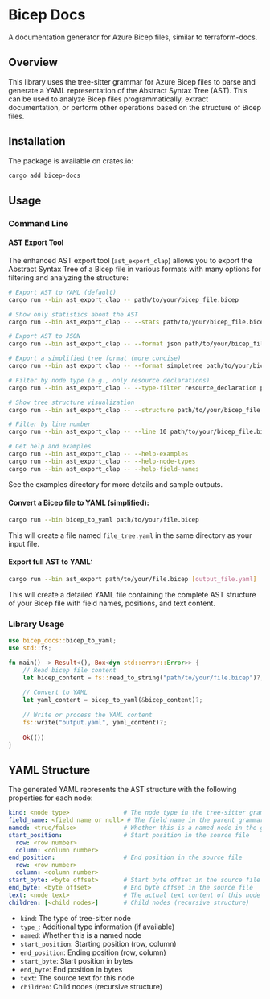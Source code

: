 # Bicep Docs

A documentation generator for Azure Bicep files, similar to terraform-docs.

## Overview

This library uses the tree-sitter grammar for Azure Bicep files to parse and generate a YAML representation of the Abstract Syntax Tree (AST). This can be used to analyze Bicep files programmatically, extract documentation, or perform other operations based on the structure of Bicep files.

## Installation

The package is available on crates.io:

```bash
cargo add bicep-docs
```

## Usage

### Command Line

#### AST Export Tool

The enhanced AST export tool (`ast_export_clap`) allows you to export the Abstract Syntax Tree of a Bicep file in various formats with many options for filtering and analyzing the structure:

```bash
# Export AST to YAML (default)
cargo run --bin ast_export_clap -- path/to/your/bicep_file.bicep

# Show only statistics about the AST
cargo run --bin ast_export_clap -- --stats path/to/your/bicep_file.bicep

# Export AST to JSON
cargo run --bin ast_export_clap -- --format json path/to/your/bicep_file.bicep

# Export a simplified tree format (more concise)
cargo run --bin ast_export_clap -- --format simpletree path/to/your/bicep_file.bicep

# Filter by node type (e.g., only resource declarations)
cargo run --bin ast_export_clap -- --type-filter resource_declaration path/to/your/bicep_file.bicep

# Show tree structure visualization
cargo run --bin ast_export_clap -- --structure path/to/your/bicep_file.bicep

# Filter by line number
cargo run --bin ast_export_clap -- --line 10 path/to/your/bicep_file.bicep

# Get help and examples
cargo run --bin ast_export_clap -- --help-examples
cargo run --bin ast_export_clap -- --help-node-types
cargo run --bin ast_export_clap -- --help-field-names
```

See the examples directory for more details and sample outputs.

#### Convert a Bicep file to YAML (simplified):

```bash
cargo run --bin bicep_to_yaml path/to/your/file.bicep
```

This will create a file named `file_tree.yaml` in the same directory as your input file.

#### Export full AST to YAML:

```bash
cargo run --bin ast_export path/to/your/file.bicep [output_file.yaml]
```

This will create a detailed YAML file containing the complete AST structure of your Bicep file with field names, positions, and text content.

### Library Usage

```rust
use bicep_docs::bicep_to_yaml;
use std::fs;

fn main() -> Result<(), Box<dyn std::error::Error>> {
    // Read bicep file content
    let bicep_content = fs::read_to_string("path/to/your/file.bicep")?;
    
    // Convert to YAML
    let yaml_content = bicep_to_yaml(&bicep_content)?;
    
    // Write or process the YAML content
    fs::write("output.yaml", yaml_content)?;
    
    Ok(())
}
```

## YAML Structure

The generated YAML represents the AST structure with the following properties for each node:

```yaml
kind: <node type>               # The node type in the tree-sitter grammar
field_name: <field name or null> # The field name in the parent grammar rule
named: <true/false>             # Whether this is a named node in the grammar
start_position:                 # Start position in the source file
  row: <row number>
  column: <column number>
end_position:                   # End position in the source file
  row: <row number>
  column: <column number>
start_byte: <byte offset>       # Start byte offset in the source file
end_byte: <byte offset>         # End byte offset in the source file
text: <node text>               # The actual text content of this node
children: [<child nodes>]       # Child nodes (recursive structure)
```

- `kind`: The type of tree-sitter node
- `type_`: Additional type information (if available)
- `named`: Whether this is a named node
- `start_position`: Starting position (row, column)
- `end_position`: Ending position (row, column)
- `start_byte`: Start position in bytes
- `end_byte`: End position in bytes
- `text`: The source text for this node
- `children`: Child nodes (recursive structure)
